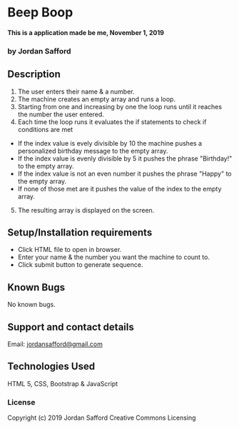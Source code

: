 # Beep Boop

#### This is a application made be me, November 1, 2019

### by Jordan Safford

## Description

1. The user enters their name & a number.
2. The machine creates an empty array and runs a loop.
3. Starting from one and increasing by one the loop runs until it reaches the number the user entered.
4. Each time the loop runs it evaluates the if statements to check if conditions are met
  * If the index value is evely divisible by 10 the machine pushes a personalized birthday message to the empty array.
  * If the index value is evenly divisible by 5 it pushes the phrase "Birthday!" to the empty array.
  * If the index value is not an even number it pushes the phrase "Happy" to the empty array.
  * If none of those met are it pushes the value of the index to the empty array.
5. The resulting array is displayed on the screen.

## Setup/Installation requirements

* Click HTML file to open in browser.
* Enter your name & the number you want the machine to count to.
* Click submit button to generate sequence.

## Known Bugs

<!-- Zero is being counted as a factor of ten, probably due to using the modulus formula. -->
No known bugs.

## Support and contact details

Email: jordansafford@gmail.com

## Technologies Used

HTML 5, CSS, Bootstrap & JavaScript

### License


Copyright (c) 2019 Jordan Safford Creative Commons Licensing
